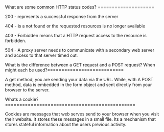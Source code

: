 What are some common HTTP status codes? ====================

200 - represents a successful response from the server

404 - is a not found or the requested resources is no longer available

403 - Forbidden means that a HTTP request access to the resource is forbidden.

504 - A proxy server needs to communicate with a secondary web server and access to that server timed out. 

What is the difference between a GET request and a POST request? When might each be used?===========================

A get method, you are sending your data via the URL. While, with A POST method, data is embedded in the form object and sent directly from your browser to the server.


Whats a cookie? ==============================================

Cookies are messages that web serves send to your browser when you visit their website. It stores these messages in a small file. Its a mechanism that stores stateful information about the users previous activity. 